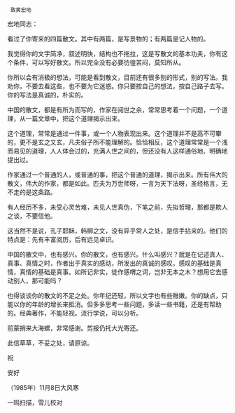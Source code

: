      致黄宏地 

  宏地同志： 

  看过了你寄来的四篇散文。其中有两篇，是写景物的；有两篇是记人物的。 

  我觉得你的文字简净，叙述明快，结构也不拖拉，这是写散文的基本功夫，你有这个条件，可以写好散文。所以完全没有必要彷徨苦闷，莫知所从。 

  你所以会有消极的想法，可能是看到散文，目前还有很多别的形式，别的写法。我劝你，不要去看这些，也不要为它迷惑。你只要按自己的想法，按自己路子去写。你的写法是真诚的，朴实的。 

  中国的散文，都是有所为而写的，作家在阅世之余，常常思考着一个问题，一个道理，从一篇文章中，把这个道理揭示出来。 

  这个道理，常常是通过一件事，或一个人物表现出来。这个道理并不是高不可攀的，更不是玄之又玄，凡夫俗子所不能理解的。恰恰相反，这个道理常常是一个浅而易见的道理，人人体会过的，充满人世之间的，但还没有人这样通俗地、明确地提出过。 

  作家通过一个普通的人，或普通的事，把这个普通的道理，揭示出来。所有伟大的散文，伟大的作家，都是如此。匹夫为万世师呀，一言为天下法呀，圣经格言，无不走的是这条路。 

  有人经历不多，未受心灵苦难，未见人世真伪，下笔之前，先拟哲理，那都是欺人之谈，不要信他。 

  这当然不是说，孔子耶稣，韩柳之文，没有异乎常人之处，是信手拈来的。他们的特点是：先有丰富阅历，后有远见卓识。 

  中国的散文中，也有感兴。你的散文，也有感兴。什么叫感兴？就是在记述真人、真事、真情之时，作者出于真实的感动，所发出的真诚的感叹。感叹的基础是真情，真情的基础是真事。如所记非实，徒作感喟之词，岂非无本之木？想用它去感动别人，那可能吗？ 

  也得谈谈你的散文的不足之处。你年纪还轻，所以文字也有些稚嫩。你的缺点，只能以你的年龄的增长来抵消。但多多思考一些问题，多读一些书籍，还是有帮助的。经典著作，不能轻视。流行学说，可以分析。 

  前蒙捎来大海螺，非常感谢。剪报仍托大光寄还。 

  此信草草，不妥之处，请原谅。 

  祝 

  安好 

  （1985年）11月8日大风寒 

  一鸣扫描，雪儿校对 

